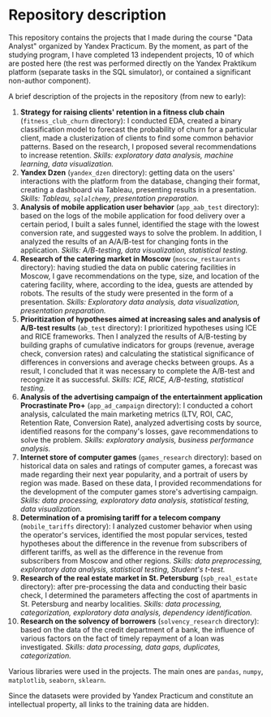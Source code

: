 # Repository description
This repository contains the projects that I made during the course "Data Analyst" organized by Yandex Practicum. By the moment, as part of the studying program, I have completed 13 independent projects, 10 of which are posted here (the rest was performed directly on the Yandex Praktikum platform (separate tasks in the SQL simulator), or contained a significant non-author component).

A brief description of the projects in the repository (from new to early):
1. **Strategy for raising clients' retention in a fitness club chain** (`fitness_club_churn` directory): I conducted EDA, created a binary classification model to forecast the probability of churn for a particular client, made a clusterization of clients to find some common behavior patterns. Based on the research, I proposed several recommendations to increase retention. *Skills: exploratory data analysis, machine learning, data visualization.*
2. **Yandex Dzen** (`yandex_dzen` directory): getting data on the users' interactions with the platform from the database, changing their format, creating a dashboard via Tableau, presenting results in a presentation. *Skills: Tableau, `sqlalchemy`, presentation preparation.*
3. **Analysis of mobile application user behavior** (`app_aab_test` directory): based on the logs of the mobile application  for food delivery over a certain period, I built a sales funnel, identified the stage with the lowest conversion rate, and suggested ways to solve the problem. In addition, I analyzed the results of an A/A/B-test for changing fonts in the application. *Skills: A/B-testing, data visualization, statistical testing.*
4. **Research of the catering market in Moscow** (`moscow_restaurants` directory): having studied the data on public catering facilities in Moscow, I gave recommendations on the type, size, and location of the catering facility, where, according to the idea, guests are attended by robots. The results of the study were presented in the form of a presentation. *Skills: Exploratory data analysis, data visualization, presentation preparation.*
5. **Prioritization of hypotheses aimed at increasing sales and analysis of A/B-test results** (`ab_test` directory): I prioritized hypotheses using ICE and RICE frameworks. Then I analyzed the results of A/B-testing by building graphs of cumulative indicators for groups (revenue, average check, conversion rates) and calculating the statistical significance of differences in conversions and average checks between groups. As a result, I concluded that it was necessary to complete the A/B-test and recognize it as successful. *Skills: ICE, RICE, A/B-testing, statistical testing.*
6. **Analysis of the advertising campaign of the entertainment application Procrastinate Pro+** (`app_ad_campaign` directory): I conducted a cohort analysis, calculated the main marketing metrics (LTV, ROI, CAC, Retention Rate, Conversion Rate), analyzed advertising costs by source, identified reasons for the company's losses, gave recommendations to solve the problem. *Skills: exploratory analysis, business performance analysis.*
7. **Internet store of computer games** (`games_research` directory): based on historical data on sales and ratings of computer games, a forecast was made regarding their next year popularity, and a portrait of users by region was made. Based on these data, I provided recommendations for the development of the computer games store's advertising campaign. *Skills: data processing, exploratory data analysis, statistical testing, data visualization.*
8. **Determination of a promising tariff for a telecom company** (`mobile_tariffs` directory): I analyzed customer behavior when using the operator's services, identified the most popular services, tested hypotheses about the difference in the revenue from subscribers of different tariffs, as well as the difference in the revenue from subscribers from Moscow and other regions. *Skills: data preprocessing, exploratory data analysis, statistical testing, Student's t-test.*
9. **Research of the real estate market in St. Petersburg** (`spb_real_estate` directory): after pre-processing the data and conducting their basic check, I determined the parameters affecting the cost of apartments in St. Petersburg and nearby localities. *Skills: data processing, categorization, exploratory data analysis, dependency identification.*
10. **Research on the solvency of borrowers** (`solvency_research` directory): based on the data of the credit department of a bank, the influence of various factors on the fact of timely repayment of a loan was investigated. *Skills: data processing, data gaps, duplicates, categorization.*

Various libraries were used in the projects. The main ones are `pandas`, `numpy`, `matplotlib`, `seaborn`, `sklearn`.

Since the datasets were provided by Yandex Practicum and constitute an intellectual property, all links to the training data are hidden.

